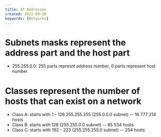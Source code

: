 ```yaml
---
title: IP Addresses
created: 2022-09-18
keywords: [Networks]
---
```


# Subnets masks represent the address part and the host part

- 255.255.0.0: 255 parts represnt address number, 0 parts represent host number

# Classes represent the number of hosts that can exist on a network

- Class A: starts with 1 - 126.255.255.255 (255.0.0.0 subnet) -- 16 777 214 hosts
- Class B: starts with 128 (255.255.0.0 subnet) -- 65 534 hosts
- Class C: starts with 192 - 223 (255.255.255.0 subnet) -- 254 hosts

